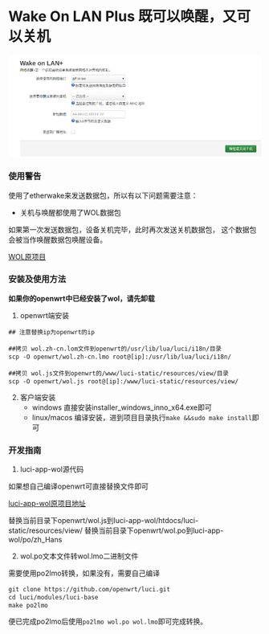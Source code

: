 # Wake On LAN Plus 既可以唤醒，又可以关机

![Wake On LAN+](openwrt/wolp.png)

### 使用警告

使用了etherwake来发送数据包，所以有以下问题需要注意：

- 关机与唤醒都使用了WOL数据包

如果第一次发送数据包，设备关机完毕，此时再次发送关机数据包，
这个数据包会被当作唤醒数据包唤醒设备。

[WOL原项目](https://github.com/openwrt/luci/tree/master/applications/luci-app-wol)

### 安装及使用方法

**如果你的openwrt中已经安装了wol，请先卸载**

1. openwrt端安装

```
## 注意替换ip为openwrt的ip

##拷贝 wol.zh-cn.lom文件到openwrt的/usr/lib/lua/luci/i18n/目录
scp -O openwrt/wol.zh-cn.lmo root@[ip]:/usr/lib/lua/luci/i18n/

##拷贝 wol.js文件到openwrt的/www/luci-static/resources/view/目录
scp -O openwrt/wol.js root@[ip]:/www/luci-static/resources/view/
```
2. 客户端安装
    - windows
        直接安装installer_windows_inno_x64.exe即可
    - linux/macos
        编译安装，进到项目目录执行`make &&sudo make install`即可

### 开发指南

1. luci-app-wol源代码

如果想自己编译openwrt可直接替换文件即可

[luci-app-wol原项目地址](https://github.com/openwrt/luci/tree/master/applications/luci-app-wol)

替换当前目录下openwrt/wol.js到luci-app-wol/htdocs/luci-static/resources/view/
替换当前目录下openwrt/wol.po到luci-app-wol/po/zh_Hans

2. wol.po文本文件转wol.lmo二进制文件

需要使用po2lmo转换，如果没有，需要自己编译

```
git clone https://github.com/openwrt/luci.git
cd luci/modules/luci-base
make po2lmo
```

便已完成po2lmo后使用`po2lmo wol.po wol.lmo`即可完成转换。

